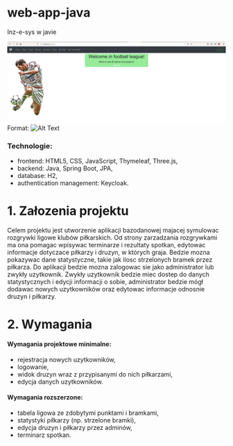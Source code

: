 # web-app-java
Inz-e-sys w javie

![Main page](/screenshots/1_main_page.png)
Format: ![Alt Text](url)


### Technologie:
* frontend: HTML5, CSS, JavaScript, Thymeleaf, Three.js,
* backend: Java, Spring Boot, JPA,
* database: H2,
* authentication management: Keycloak.


# 1. Załozenia projektu
Celem projektu jest utworzenie aplikacji bazodanowej majacej symulowac rozgrywki ligowe klubów
piłkarskich. Od strony zarzadzania rozgrywkami ma ona pomagac wpisywac terminarze i
rezultaty spotkan, edytowac informacje dotyczace piłkarzy i druzyn, w których graja. Bedzie
mozna pokazywac dane statystyczne, takie jak ilosc strzelonych bramek przez piłkarza.
Do aplikacji bedzie mozna zalogowac sie jako administrator lub zwykły uzytkownik. Zwykły
uzytkownik bedzie miec dostep do danych statystycznych i edycji informacji o sobie, administrator
bedzie mógł dodawac nowych uzytkowników oraz edytowac informacje odnosnie druzyn
i piłkarzy.

# 2. Wymagania
#### Wymagania projektowe minimalne:
* rejestracja nowych uzytkowników,
* logowanie,
* widok druzyn wraz z przypisanymi do nich piłkarzami,
* edycja danych uzytkowników.  

#### Wymagania rozszerzone:
* tabela ligowa ze zdobytymi punktami i bramkami,
* statystyki piłkarzy (np. strzelone bramki),
* edycja druzyn i piłkarzy przez adminów,
* terminarz spotkan.
